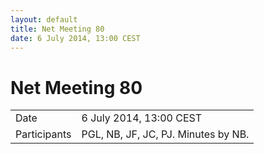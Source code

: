 ```yaml
---
layout: default
title: Net Meeting 80
date: 6 July 2014, 13:00 CEST
---
```



# Net Meeting 80

|||
|---|---|
| Date | 6 July 2014, 13:00 CEST |
| Participants | PGL, NB, JF, JC, PJ. Minutes by NB. |

